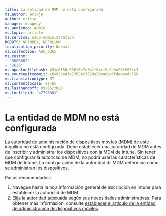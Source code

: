 ```yaml
---
title: La entidad de MDM no está configurada
ms.author: erikje
author: erikje
manager: dougeby
ms.audience: Admin
ms.topic: article
ms.service: o365-administration
ROBOTS: NOINDEX, NOFOLLOW
localization_priority: Normal
ms.collection: Adm_O365
ms.custom:
- "9000662"
- "2636"
ms.openlocfilehash: 435c8f50c336f6c7c34ff04cf0a3dda20f693cc3
ms.sourcegitcommit: c6692ce0fa1358ec3529e59ca0ecdfdea4cdc759
ms.translationtype: MT
ms.contentlocale: es-ES
ms.lasthandoff: 09/15/2020
ms.locfileid: "47796305"
---
```

# <a name="your-mdm-authority-is-not-set"></a>La entidad de MDM no está configurada

La autoridad de administración de dispositivos móviles (MDM) de este inquilino no está configurada. Debe establecer una autoridad de MDM antes de inscribir y administrar los dispositivos con la MDM de Intune. Sin tener que configurar la autoridad de MDM, no podrá usar las características de MDM de Intune. La configuración de la autoridad de MDM determina cómo se administran los dispositivos.

Pasos recomendados:
1. Navegue hasta la hoja información general de inscripción en Intune para establecer la autoridad de MDM.
2. Elija la autoridad adecuada según sus necesidades administrativas. Para obtener más información, consulte [establecer el artículo de la entidad de administración de dispositivos móviles](https://docs.microsoft.com/intune/mdm-authority-set).